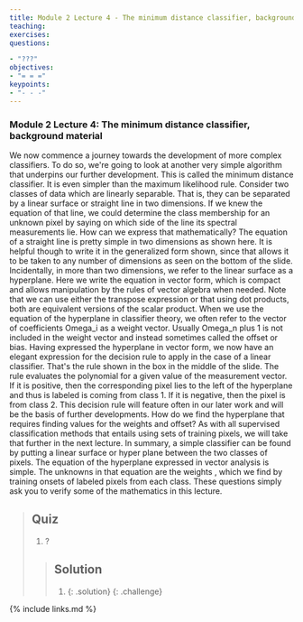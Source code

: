 ```yaml
---
title: Module 2 Lecture 4 - The minimum distance classifier, background material 
teaching: 
exercises: 
questions:

- "???"
objectives:
- "= = ="
keypoints:
- "- - -"
---
```

### Module 2 Lecture 4: The minimum distance classifier, background material

We now commence a journey towards the development of more complex classifiers. To do so, we're going to look at another very simple algorithm that underpins our further development. This is called the minimum distance classifier. It is even simpler than the maximum likelihood rule. Consider two classes of data which are linearly separable. That is, they can be separated by a linear surface or straight line in two dimensions. If we knew the equation of that line, we could determine the class membership for an unknown pixel by saying on which side of the line its spectral measurements lie. How can we express that mathematically? The equation of a straight line is pretty simple in two dimensions as shown here. It is helpful though to write it in the generalized form shown, since that allows it to be taken to any number of dimensions as seen on the bottom of the slide. Incidentally, in more than two dimensions, we refer to the linear surface as a hyperplane. Here we write the equation in vector form, which is compact and allows manipulation by the rules of vector algebra when needed. Note that we can use either the transpose expression or that using dot products, both are equivalent versions of the scalar product. When we use the equation of the hyperplane in classifier theory, we often refer to the vector of coefficients Omega_i as a weight vector. Usually Omega_n plus 1 is not included in the weight vector and instead sometimes called the offset or bias. Having expressed the hyperplane in vector form, we now have an elegant expression for the decision rule to apply in the case of a linear classifier. That's the rule shown in the box in the middle of the slide. The rule evaluates the polynomial for a given value of the measurement vector. If it is positive, then the corresponding pixel lies to the left of the hyperplane and thus is labeled is coming from class 1. If it is negative, then the pixel is from class 2. This decision rule will feature often in our later work and will be the basis of further developments. How do we find the hyperplane that requires finding values for the weights and offset? As with all supervised classification methods that entails using sets of training pixels, we will take that further in the next lecture. In summary, a simple classifier can be found by putting a linear surface or hyper plane between the two classes of pixels. The equation of the hyperplane expressed in vector analysis is simple. The unknowns in that equation are the weights , which we find by training onsets of labeled pixels from each class. These questions simply ask you to verify some of the mathematics in this lecture. 

> ## Quiz
>
> 1. ?
>
> > ## Solution
> >
> > 1. 
> >    {: .solution}
> >    {: .challenge}

{% include links.md %}